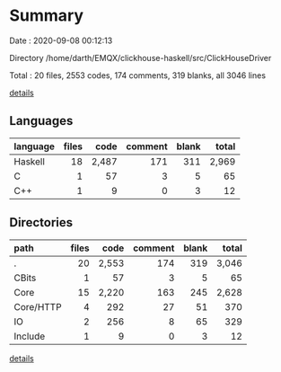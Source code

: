 # Summary

Date : 2020-09-08 00:12:13

Directory /home/darth/EMQX/clickhouse-haskell/src/ClickHouseDriver

Total : 20 files,  2553 codes, 174 comments, 319 blanks, all 3046 lines

[details](details.md)

## Languages
| language | files | code | comment | blank | total |
| :--- | ---: | ---: | ---: | ---: | ---: |
| Haskell | 18 | 2,487 | 171 | 311 | 2,969 |
| C | 1 | 57 | 3 | 5 | 65 |
| C++ | 1 | 9 | 0 | 3 | 12 |

## Directories
| path | files | code | comment | blank | total |
| :--- | ---: | ---: | ---: | ---: | ---: |
| . | 20 | 2,553 | 174 | 319 | 3,046 |
| CBits | 1 | 57 | 3 | 5 | 65 |
| Core | 15 | 2,220 | 163 | 245 | 2,628 |
| Core/HTTP | 4 | 292 | 27 | 51 | 370 |
| IO | 2 | 256 | 8 | 65 | 329 |
| Include | 1 | 9 | 0 | 3 | 12 |

[details](details.md)